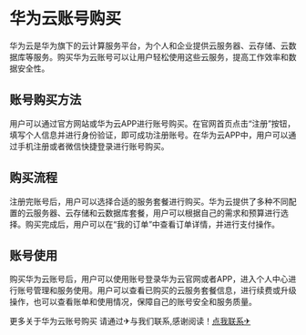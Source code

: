 # 华为云账号购买

华为云是华为旗下的云计算服务平台，为个人和企业提供云服务器、云存储、云数据库等服务。购买华为云账号可以让用户轻松使用这些云服务，提高工作效率和数据安全性。

## 账号购买方法

用户可以通过官方网站或华为云APP进行账号购买。在官网首页点击“注册”按钮，填写个人信息并进行身份验证，即可成功注册账号。在华为云APP中，用户可以通过手机注册或者微信快捷登录进行账号购买。

## 购买流程

注册完账号后，用户可以选择合适的服务套餐进行购买。华为云提供了多种不同配置的云服务器、云存储和云数据库套餐，用户可以根据自己的需求和预算进行选择。购买完成后，用户可以在“我的订单”中查看订单详情，并进行支付操作。

## 账号使用

购买华为云账号后，用户可以使用账号登录华为云官网或者APP，进入个人中心进行账号管理和服务使用。用户可以查看已购买的云服务套餐信息，进行续费或升级操作，也可以查看账单和使用情况，保障自己的账号安全和服务质量。

更多关于华为云账号购买 请通过✈与我们联系,感谢阅读！[点我联系✈](https://img.G208.com)